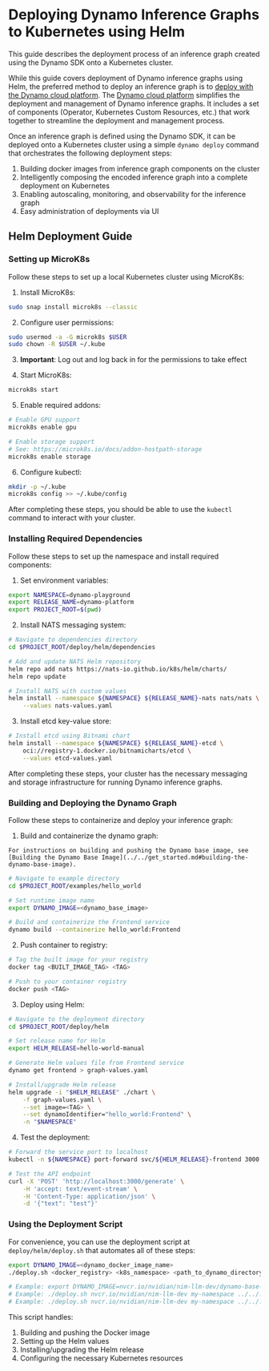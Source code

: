 <!--
SPDX-FileCopyrightText: Copyright (c) 2025 NVIDIA CORPORATION & AFFILIATES. All rights reserved.
SPDX-License-Identifier: Apache-2.0

Licensed under the Apache License, Version 2.0 (the "License");
you may not use this file except in compliance with the License.
You may obtain a copy of the License at

http://www.apache.org/licenses/LICENSE-2.0

Unless required by applicable law or agreed to in writing, software
distributed under the License is distributed on an "AS IS" BASIS,
WITHOUT WARRANTIES OR CONDITIONS OF ANY KIND, either express or implied.
See the License for the specific language governing permissions and
limitations under the License.
-->

<a id="k8-helm-deploy"></a>

# Deploying Dynamo Inference Graphs to Kubernetes using Helm

This guide describes the deployment process of an inference graph created using the Dynamo SDK onto a Kubernetes cluster.

While this guide covers deployment of Dynamo inference graphs using Helm, the preferred method to deploy an inference graph is to [deploy with the Dynamo cloud platform](operator_deployment.md). The [Dynamo cloud platform](dynamo_cloud.md) simplifies the deployment and management of Dynamo inference graphs. It includes a set of components (Operator, Kubernetes Custom Resources, etc.) that work together to streamline the deployment and management process.

Once an inference graph is defined using the Dynamo SDK, it can be deployed onto a Kubernetes cluster using a simple `dynamo deploy` command that orchestrates the following deployment steps:

1. Building docker images from inference graph components on the cluster
2. Intelligently composing the encoded inference graph into a complete deployment on Kubernetes
3. Enabling autoscaling, monitoring, and observability for the inference graph
4. Easy administration of deployments via UI

## Helm Deployment Guide

### Setting up MicroK8s

Follow these steps to set up a local Kubernetes cluster using MicroK8s:

1. Install MicroK8s:

```bash
sudo snap install microk8s --classic
```

2. Configure user permissions:

```bash
sudo usermod -a -G microk8s $USER
sudo chown -R $USER ~/.kube
```

3. **Important**: Log out and log back in for the permissions to take effect

4. Start MicroK8s:

```bash
microk8s start
```

5. Enable required addons:

```bash
# Enable GPU support
microk8s enable gpu

# Enable storage support
# See: https://microk8s.io/docs/addon-hostpath-storage
microk8s enable storage
```

6. Configure kubectl:

```bash
mkdir -p ~/.kube
microk8s config >> ~/.kube/config
```

After completing these steps, you should be able to use the `kubectl` command to interact with your cluster.

### Installing Required Dependencies

Follow these steps to set up the namespace and install required components:

1. Set environment variables:

```bash
export NAMESPACE=dynamo-playground
export RELEASE_NAME=dynamo-platform
export PROJECT_ROOT=$(pwd)
```

2. Install NATS messaging system:

```bash
# Navigate to dependencies directory
cd $PROJECT_ROOT/deploy/helm/dependencies

# Add and update NATS Helm repository
helm repo add nats https://nats-io.github.io/k8s/helm/charts/
helm repo update

# Install NATS with custom values
helm install --namespace ${NAMESPACE} ${RELEASE_NAME}-nats nats/nats \
    --values nats-values.yaml
```

3. Install etcd key-value store:

```bash
# Install etcd using Bitnami chart
helm install --namespace ${NAMESPACE} ${RELEASE_NAME}-etcd \
    oci://registry-1.docker.io/bitnamicharts/etcd \
    --values etcd-values.yaml
```

After completing these steps, your cluster has the necessary messaging and storage infrastructure for running Dynamo inference graphs.

### Building and Deploying the Dynamo Graph

Follow these steps to containerize and deploy your inference graph:

1. Build and containerize the dynamo graph:

``` {note}
For instructions on building and pushing the Dynamo base image, see [Building the Dynamo Base Image](../../get_started.md#building-the-dynamo-base-image).
```

```bash
# Navigate to example directory
cd $PROJECT_ROOT/examples/hello_world

# Set runtime image name
export DYNAMO_IMAGE=<dynamo_base_image>

# Build and containerize the Frontend service
dynamo build --containerize hello_world:Frontend
```

2. Push container to registry:

```bash
# Tag the built image for your registry
docker tag <BUILT_IMAGE_TAG> <TAG>

# Push to your container registry
docker push <TAG>
```

3. Deploy using Helm:

```bash
# Navigate to the deployment directory
cd $PROJECT_ROOT/deploy/helm

# Set release name for Helm
export HELM_RELEASE=hello-world-manual

# Generate Helm values file from Frontend service
dynamo get frontend > graph-values.yaml

# Install/upgrade Helm release
helm upgrade -i "$HELM_RELEASE" ./chart \
    -f graph-values.yaml \
    --set image=<TAG> \
    --set dynamoIdentifier="hello_world:Frontend" \
    -n "$NAMESPACE"
```

4. Test the deployment:

```bash
# Forward the service port to localhost
kubectl -n ${NAMESPACE} port-forward svc/${HELM_RELEASE}-frontend 3000:80

# Test the API endpoint
curl -X 'POST' 'http://localhost:3000/generate' \
    -H 'accept: text/event-stream' \
    -H 'Content-Type: application/json' \
    -d '{"text": "test"}'
```

### Using the Deployment Script

For convenience, you can use the deployment script at `deploy/helm/deploy.sh` that automates all of these steps:

```bash
export DYNAMO_IMAGE=<dynamo_docker_image_name>
./deploy.sh <docker_registry> <k8s_namespace> <path_to_dynamo_directory> <dynamo_identifier> [<dynamo_config_file>]

# Example: export DYNAMO_IMAGE=nvcr.io/nvidian/nim-llm-dev/dynamo-base-worker:0.0.1
# Example: ./deploy.sh nvcr.io/nvidian/nim-llm-dev my-namespace ../../../examples/hello_world/ hello_world:Frontend
# Example: ./deploy.sh nvcr.io/nvidian/nim-llm-dev my-namespace ../../../examples/llm graphs.disagg_router:Frontend ../../../examples/llm/configs/disagg_router.yaml
```

This script handles:

1. Building and pushing the Docker image
2. Setting up the Helm values
3. Installing/upgrading the Helm release
4. Configuring the necessary Kubernetes resources
